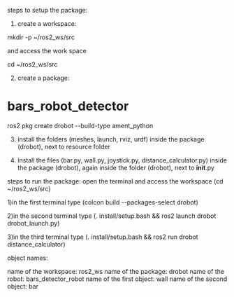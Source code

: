 steps to setup the package:

1) create a workspace:

mkdir -p ~/ros2_ws/src

and access the work space

cd ~/ros2_ws/src

2) create a package:

# bars_robot_detector

ros2 pkg create drobot --build-type ament_python

3) install the folders (meshes, launch, rviz, urdf) inside the package (drobot), next to resource folder

4) install the files (bar.py, wall.py, joystick.py, distance_calculator.py) inside the package (drobot), again inside the folder (drobot), next to __init__.py


steps to run the package: open the terminal and access the workspace (cd ~/ros2_ws/src)

1)in the first terminal type (colcon build --packages-select drobot)

2)in the second terminal type (. install/setup.bash && ros2 launch drobot drobot_launch.py)

3)in the third terminal type (. install/setup.bash && ros2 run drobot distance_calculator)


object names:

name of the workspace: ros2_ws
name of the package: drobot
name of the robot: bars_detector_robot
name of the first object: wall
name of the second object: bar


